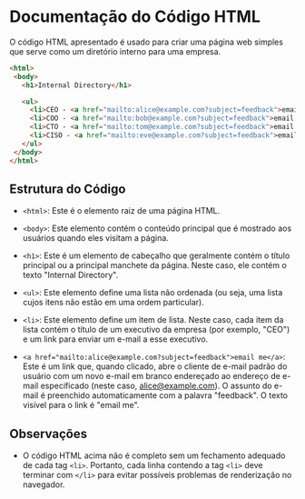 # Documentação do Código HTML

O código HTML apresentado é usado para criar uma página web simples que serve como um diretório interno para uma empresa. 

```html
<html>
 <body>
   <h1>Internal Directory</h1>

   <ul>
     <li>CEO - <a href="mailto:alice@example.com?subject=feedback">email me</a>
     <li>COO - <a href="mailto:bob@example.com?subject=feedback">email me</a>
     <li>CTO - <a href="mailto:tom@example.com?subject=feedback">email me</a>
     <li>CISO - <a href="mailto:eve@example.com?subject=feedback">email me</a>
   </ul>
 </body>
</html>
```

## Estrutura do Código

- `<html>`: Este é o elemento raiz de uma página HTML.

- `<body>`: Este elemento contém o conteúdo principal que é mostrado aos usuários quando eles visitam a página.

- `<h1>`: Este é um elemento de cabeçalho que geralmente contém o título principal ou a principal manchete da página. Neste caso, ele contém o texto "Internal Directory".

- `<ul>`: Este elemento define uma lista não ordenada (ou seja, uma lista cujos itens não estão em uma ordem particular). 

- `<li>`: Este elemento define um item de lista. Neste caso, cada item da lista contém o título de um executivo da empresa (por exemplo, "CEO") e um link para enviar um e-mail a esse executivo.

- `<a href="mailto:alice@example.com?subject=feedback">email me</a>`: Este é um link que, quando clicado, abre o cliente de e-mail padrão do usuário com um novo e-mail em branco endereçado ao endereço de e-mail especificado (neste caso, alice@example.com). O assunto do e-mail é preenchido automaticamente com a palavra "feedback". O texto visível para o link é "email me".

## Observações

- O código HTML acima não é completo sem um fechamento adequado de cada tag `<li>`. Portanto, cada linha contendo a tag `<li>` deve terminar com `</li>` para evitar possíveis problemas de renderização no navegador.
